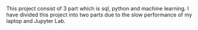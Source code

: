 This project consist of 3 part which is sql, python and machine learning. I have divided this project into two parts due to the slow performance of my laptop and Jupyter Lab.
